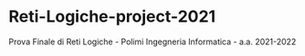 # Reti-Logiche-project-2021
Prova Finale di Reti Logiche - Polimi Ingegneria Informatica - a.a. 2021-2022
